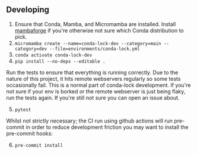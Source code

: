 
## Developing

1. Ensure that Conda, Mamba, and Micromamba are installed. Install [mambaforge](https://github.com/conda-forge/miniforge#mambaforge) if you're otherwise not sure which Conda distribution to pick.
2. `micromamba create --name=conda-lock-dev --category=main --category=dev --file=environments/conda-lock.yml`
3. `conda activate conda-lock-dev`
4. `pip install --no-deps --editable .`

Run the tests to ensure that everything is running correctly. Due to the nature of this project, it hits remote webservers regularly so some tests occasionally fail. This is a normal part of conda-lock development. If you're not sure if your env is borked or the remote webserver is just being flaky, run the tests again. If you're still not sure you can open an issue about.

5. `pytest`

Whilst not strictly necessary; the CI run using github actions will run pre-commit in order to reduce development friction you may want to install the pre-commit hooks:

6. `pre-commit install`
